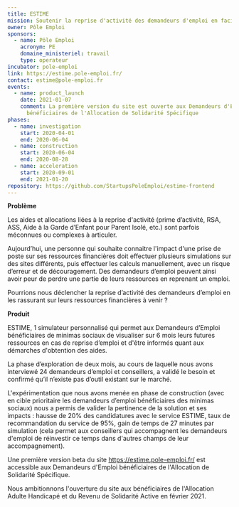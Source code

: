 ```yaml
---
title: ESTIME
mission: Soutenir la reprise d'activité des demandeurs d'emploi en facilitant l'accès à l'information concernant les aides financières 
owner: Pôle Emploi
sponsors:
  - name: Pôle Emploi
    acronym: PE
    domaine_ministeriel: travail
    type: operateur
incubator: pole-emploi
link: https://estime.pole-emploi.fr/
contact: estime@pole-emploi.fr
events:
  - name: product_launch
    date: 2021-01-07
    comment: La première version du site est ouverte aux Demandeurs d'Emploi
      bénéficiaires de l'Allocation de Solidarité Spécifique
phases:
  - name: investigation
    start: 2020-04-01
    end: 2020-06-04
  - name: construction
    start: 2020-06-04
    end: 2020-08-28
  - name: acceleration
    start: 2020-09-01
    end: 2021-01-20
repository: https://github.com/StartupsPoleEmploi/estime-frontend
---
```

**Problème** 

Les aides et allocations liées à la reprise d'activité (prime d’activité, RSA, ASS, Aide à la Garde d’Enfant pour Parent Isolé, etc.) sont parfois méconnues ou complexes à articuler. 

Aujourd’hui, une personne qui souhaite connaitre l'impact d'une prise de poste sur ses ressources financières doit effectuer plusieurs simulations sur des sites différents, puis effectuer les calculs manuellement, avec un risque d’erreur et de découragement. Des demandeurs d’emploi peuvent ainsi avoir peur de perdre une partie de leurs ressources en reprenant un emploi. 

Pourrions nous déclencher la reprise d’activité des demandeurs d’emploi en les rassurant sur leurs ressources financières à venir ?

**Produit** 

ESTIME, 1 simulateur personnalisé qui permet aux Demandeurs d’Emploi bénéficiaires de minimas sociaux de visualiser sur 6 mois leurs futures ressources en cas de reprise d’emploi et d'être informés quant aux démarches d'obtention des aides.

La phase d’exploration de deux mois, au cours de laquelle nous avons interviewé 24 demandeurs d’emploi et conseillers, a validé le besoin et confirmé qu’il n’existe pas d’outil existant sur le marché. 

L'expérimentation que nous avons menée en phase de construction (avec en cible prioritaire les demandeurs d’emploi bénéficiaires des minimas sociaux) nous a permis de valider la pertinence de la solution et ses impacts : hausse de 20% des candidatures avec le service ESTIME, taux de recommandation du service de 95%,  gain de temps de 27 minutes par simulation (cela permet aux conseillers qui accompagnent les demandeurs d'emploi de réinvestir ce temps dans d'autres champs de leur accompagnement).

Une première version beta du site https://estime.pole-emploi.fr/ est accessible aux Demandeurs d'Emploi bénéficiaires de l'Allocation de Solidarité Spécifique. 

Nous ambitionnons l'ouverture du site aux bénéficiaires de l'Allocation Adulte Handicapé et du Revenu de Solidarité Active en février 2021.
